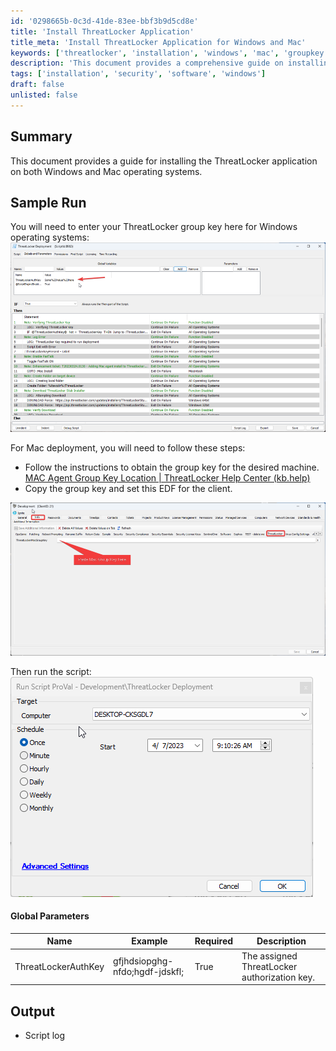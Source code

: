 ```yaml
---
id: '0298665b-0c3d-41de-83ee-bbf3b9d5cd8e'
title: 'Install ThreatLocker Application'
title_meta: 'Install ThreatLocker Application for Windows and Mac'
keywords: ['threatlocker', 'installation', 'windows', 'mac', 'groupkey']
description: 'This document provides a comprehensive guide on installing the ThreatLocker application on both Windows and Mac operating systems, including necessary group key information and global parameters required for the installation.'
tags: ['installation', 'security', 'software', 'windows']
draft: false
unlisted: false
---
```


## Summary

This document provides a guide for installing the ThreatLocker application on both Windows and Mac operating systems.

## Sample Run

You will need to enter your ThreatLocker group key here for Windows operating systems:  
![Image](../../../static/img/Threatlocker-Deployment/image_1.png)

For Mac deployment, you will need to follow these steps:

- Follow the instructions to obtain the group key for the desired machine. [MAC Agent Group Key Location | ThreatLocker Help Center (kb.help)](https://threatlocker.kb.help/mac-agent-group-key-location/)
- Copy the group key and set this EDF for the client.  

![Image](../../../static/img/Threatlocker-Deployment/image_2.png)

Then run the script:  
![Image](../../../static/img/Threatlocker-Deployment/image_3.png)

#### Global Parameters

| Name                     | Example                          | Required | Description                              |
|--------------------------|----------------------------------|----------|------------------------------------------|
| ThreatLockerAuthKey      | gfjhdsiopghg-nfdo;hgdf-jdskfl; | True     | The assigned ThreatLocker authorization key. |

## Output

- Script log
